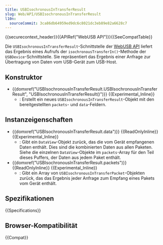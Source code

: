 ```yaml
---
title: USBIsochronousInTransferResult
slug: Web/API/USBIsochronousInTransferResult
l10n:
  sourceCommit: 3ca86db64959ed9dc6c8021dc3eb89e82a6628c7
---
```


{{securecontext_header}}{{APIRef("WebUSB API")}}{{SeeCompatTable}}

Die `USBIsochronousInTransferResult`-Schnittstelle der [WebUSB API](/de/docs/Web/API/WebUSB_API) liefert das Ergebnis eines Aufrufs der `isochronousTransferIn()`-Methode der `USBDevice`-Schnittstelle. Sie repräsentiert das Ergebnis einer Anfrage zur Übertragung von Daten vom USB-Gerät zum USB-Host.

## Konstruktor

- {{domxref("USBIsochronousInTransferResult.USBIsochronousInTransferResult", "USBIsochronousInTransferResult()")}} {{Experimental_Inline}}
  - : Erstellt ein neues `USBIsochronousInTransferResult`-Objekt mit den bereitgestellten `packets`- und `data`-Feldern.

## Instanzeigenschaften

- {{domxref("USBIsochronousInTransferResult.data")}} {{ReadOnlyInline}} {{Experimental_Inline}}
  - : Gibt ein `DataView`-Objekt zurück, das die vom Gerät empfangenen Daten enthält. Dies sind die kombinierten Daten aus allen Paketen. Siehe die einzelnen `DataView`-Objekte im `packets`-Array für den Teil dieses Puffers, der Daten aus jedem Paket enthält.
- {{domxref("USBIsochronousInTransferResult.packets")}} {{ReadOnlyInline}} {{Experimental_Inline}}
  - : Gibt ein Array von `USBIsochronousInTransferPacket`-Objekten zurück, das das Ergebnis jeder Anfrage zum Empfang eines Pakets vom Gerät enthält.

## Spezifikationen

{{Specifications}}

## Browser-Kompatibilität

{{Compat}}
